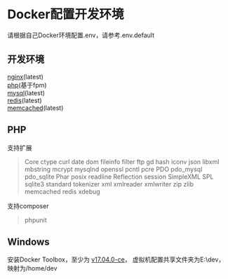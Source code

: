 # Docker配置开发环境
请根据自己Docker环境配置.env，请参考.env.default

## 开发环境
[nginx](https://hub.docker.com/_/nginx/)(latest)  
[php](https://hub.docker.com/_/php/)(基于fpm)  
[mysql](https://hub.docker.com/_/mysql/)(latest)  
[redis](https://hub.docker.com/_/redis/)(latest)  
[memcached](https://hub.docker.com/_/memcached/)(latest)

## PHP
支持扩展
> Core ctype curl date dom fileinfo filter ftp gd hash iconv json libxml mbstring mcrypt mysqlnd openssl pcntl pcre PDO pdo_mysql pdo_sqlite Phar posix readline Reflection session SimpleXML SPL sqlite3 standard tokenizer xml xmlreader xmlwriter zip zlib memcached redis xdebug

支持composer
>phpunit

## Windows
安装Docker Toolbox，至少为
[v17.04.0-ce](https://github.com/docker/toolbox/releases/tag/v17.04.0-ce)，
虚拟机配置共享文件夹为E:\dev，映射为/home/dev
